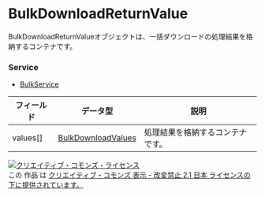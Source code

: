 # BulkDownloadReturnValue
BulkDownloadReturnValueオブジェクトは、一括ダウンロードの処理結果を格納するコンテナです。
### Service
+ [BulkService](../services/BulkService.md)

| フィールド | データ型 | 説明 | 
|---|---|---|
| values[] | <a href="../data/BulkDownloadValues.md">BulkDownloadValues</a>| 処理結果を格納するコンテナです。 |
<a rel="license" href="http://creativecommons.org/licenses/by-nd/2.1/jp/"><img alt="クリエイティブ・コモンズ・ライセンス" style="border-width:0" src="https://i.creativecommons.org/l/by-nd/2.1/jp/88x31.png" /></a><br />この 作品 は <a rel="license" href="http://creativecommons.org/licenses/by-nd/2.1/jp/">クリエイティブ・コモンズ 表示 - 改変禁止 2.1 日本 ライセンスの下に提供されています。</a>
